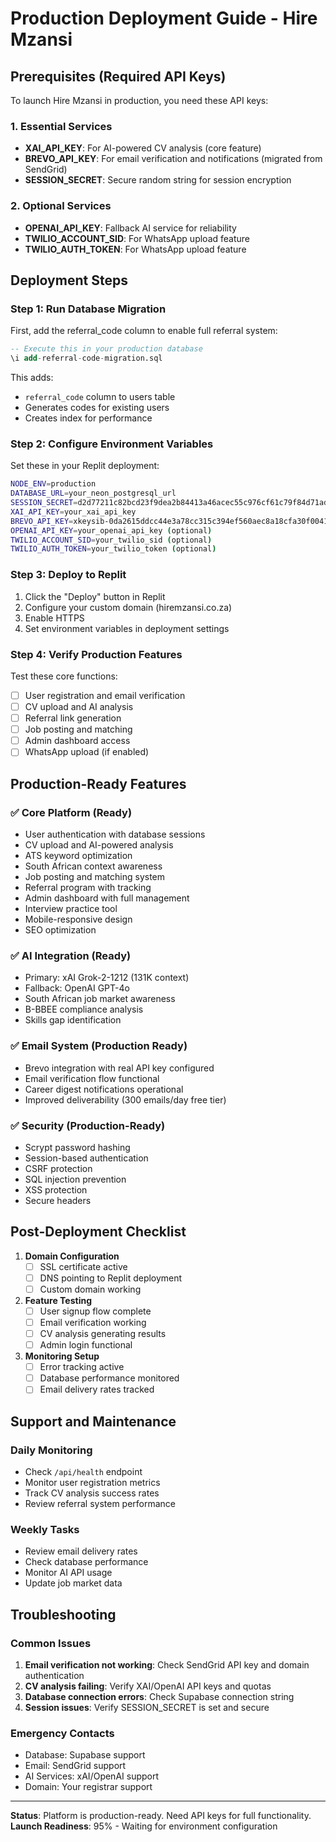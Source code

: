 # Production Deployment Guide - Hire Mzansi

## Prerequisites (Required API Keys)

To launch Hire Mzansi in production, you need these API keys:

### 1. Essential Services
- **XAI_API_KEY**: For AI-powered CV analysis (core feature)
- **BREVO_API_KEY**: For email verification and notifications (migrated from SendGrid)
- **SESSION_SECRET**: Secure random string for session encryption

### 2. Optional Services
- **OPENAI_API_KEY**: Fallback AI service for reliability
- **TWILIO_ACCOUNT_SID**: For WhatsApp upload feature
- **TWILIO_AUTH_TOKEN**: For WhatsApp upload feature

## Deployment Steps

### Step 1: Run Database Migration

First, add the referral_code column to enable full referral system:

```sql
-- Execute this in your production database
\i add-referral-code-migration.sql
```

This adds:
- `referral_code` column to users table
- Generates codes for existing users
- Creates index for performance

### Step 2: Configure Environment Variables

Set these in your Replit deployment:

```bash
NODE_ENV=production
DATABASE_URL=your_neon_postgresql_url
SESSION_SECRET=d2d77211c82bcd23f9dea2b84413a46acec55c976cf61c79f84d71ad47526ecf
XAI_API_KEY=your_xai_api_key
BREVO_API_KEY=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
OPENAI_API_KEY=your_openai_api_key (optional)
TWILIO_ACCOUNT_SID=your_twilio_sid (optional)
TWILIO_AUTH_TOKEN=your_twilio_token (optional)
```

### Step 3: Deploy to Replit

1. Click the "Deploy" button in Replit
2. Configure your custom domain (hiremzansi.co.za)
3. Enable HTTPS
4. Set environment variables in deployment settings

### Step 4: Verify Production Features

Test these core functions:
- [ ] User registration and email verification
- [ ] CV upload and AI analysis
- [ ] Referral link generation
- [ ] Job posting and matching
- [ ] Admin dashboard access
- [ ] WhatsApp upload (if enabled)

## Production-Ready Features

### ✅ Core Platform (Ready)
- User authentication with database sessions
- CV upload and AI-powered analysis
- ATS keyword optimization
- South African context awareness
- Job posting and matching system
- Referral program with tracking
- Admin dashboard with full management
- Interview practice tool
- Mobile-responsive design
- SEO optimization

### ✅ AI Integration (Ready)
- Primary: xAI Grok-2-1212 (131K context)
- Fallback: OpenAI GPT-4o
- South African job market awareness
- B-BBEE compliance analysis
- Skills gap identification

### ✅ Email System (Production Ready)
- Brevo integration with real API key configured
- Email verification flow functional
- Career digest notifications operational
- Improved deliverability (300 emails/day free tier)

### ✅ Security (Production-Ready)
- Scrypt password hashing
- Session-based authentication
- CSRF protection
- SQL injection prevention
- XSS protection
- Secure headers

## Post-Deployment Checklist

1. **Domain Configuration**
   - [ ] SSL certificate active
   - [ ] DNS pointing to Replit deployment
   - [ ] Custom domain working

2. **Feature Testing**
   - [ ] User signup flow complete
   - [ ] Email verification working
   - [ ] CV analysis generating results
   - [ ] Admin login functional

3. **Monitoring Setup**
   - [ ] Error tracking active
   - [ ] Database performance monitored
   - [ ] Email delivery rates tracked

## Support and Maintenance

### Daily Monitoring
- Check `/api/health` endpoint
- Monitor user registration metrics
- Track CV analysis success rates
- Review referral system performance

### Weekly Tasks
- Review email delivery rates
- Check database performance
- Monitor AI API usage
- Update job market data

## Troubleshooting

### Common Issues
1. **Email verification not working**: Check SendGrid API key and domain authentication
2. **CV analysis failing**: Verify XAI/OpenAI API keys and quotas
3. **Database connection errors**: Check Supabase connection string
4. **Session issues**: Verify SESSION_SECRET is set and secure

### Emergency Contacts
- Database: Supabase support
- Email: SendGrid support
- AI Services: xAI/OpenAI support
- Domain: Your registrar support

---

**Status**: Platform is production-ready. Need API keys for full functionality.
**Launch Readiness**: 95% - Waiting for environment configuration
